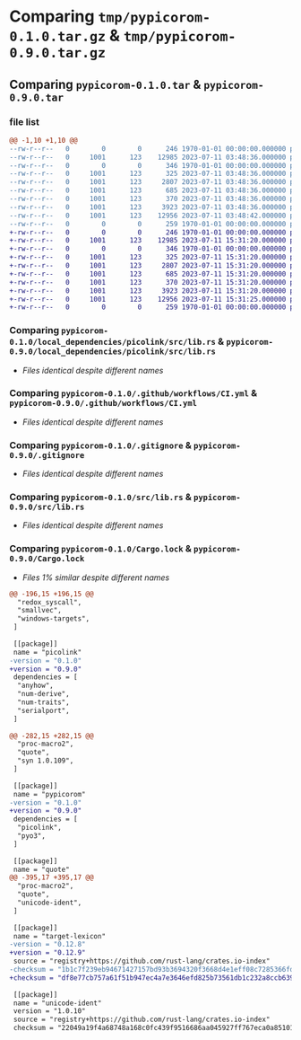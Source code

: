 # Comparing `tmp/pypicorom-0.1.0.tar.gz` & `tmp/pypicorom-0.9.0.tar.gz`

## Comparing `pypicorom-0.1.0.tar` & `pypicorom-0.9.0.tar`

### file list

```diff
@@ -1,10 +1,10 @@
--rw-r--r--   0        0        0      246 1970-01-01 00:00:00.000000 pypicorom-0.1.0/local_dependencies/picolink/Cargo.toml
--rw-r--r--   0     1001      123    12985 2023-07-11 03:48:36.000000 pypicorom-0.1.0/local_dependencies/picolink/src/lib.rs
--rw-r--r--   0        0        0      346 1970-01-01 00:00:00.000000 pypicorom-0.1.0/Cargo.toml
--rw-r--r--   0     1001      123      325 2023-07-11 03:48:36.000000 pypicorom-0.1.0/.env/pyvenv.cfg
--rw-r--r--   0     1001      123     2807 2023-07-11 03:48:36.000000 pypicorom-0.1.0/.github/workflows/CI.yml
--rw-r--r--   0     1001      123      685 2023-07-11 03:48:36.000000 pypicorom-0.1.0/.gitignore
--rw-r--r--   0     1001      123      370 2023-07-11 03:48:36.000000 pypicorom-0.1.0/pyproject.toml
--rw-r--r--   0     1001      123     3923 2023-07-11 03:48:36.000000 pypicorom-0.1.0/src/lib.rs
--rw-r--r--   0     1001      123    12956 2023-07-11 03:48:42.000000 pypicorom-0.1.0/Cargo.lock
--rw-r--r--   0        0        0      259 1970-01-01 00:00:00.000000 pypicorom-0.1.0/PKG-INFO
+-rw-r--r--   0        0        0      246 1970-01-01 00:00:00.000000 pypicorom-0.9.0/local_dependencies/picolink/Cargo.toml
+-rw-r--r--   0     1001      123    12985 2023-07-11 15:31:20.000000 pypicorom-0.9.0/local_dependencies/picolink/src/lib.rs
+-rw-r--r--   0        0        0      346 1970-01-01 00:00:00.000000 pypicorom-0.9.0/Cargo.toml
+-rw-r--r--   0     1001      123      325 2023-07-11 15:31:20.000000 pypicorom-0.9.0/.env/pyvenv.cfg
+-rw-r--r--   0     1001      123     2807 2023-07-11 15:31:20.000000 pypicorom-0.9.0/.github/workflows/CI.yml
+-rw-r--r--   0     1001      123      685 2023-07-11 15:31:20.000000 pypicorom-0.9.0/.gitignore
+-rw-r--r--   0     1001      123      370 2023-07-11 15:31:20.000000 pypicorom-0.9.0/pyproject.toml
+-rw-r--r--   0     1001      123     3923 2023-07-11 15:31:20.000000 pypicorom-0.9.0/src/lib.rs
+-rw-r--r--   0     1001      123    12956 2023-07-11 15:31:25.000000 pypicorom-0.9.0/Cargo.lock
+-rw-r--r--   0        0        0      259 1970-01-01 00:00:00.000000 pypicorom-0.9.0/PKG-INFO
```

### Comparing `pypicorom-0.1.0/local_dependencies/picolink/src/lib.rs` & `pypicorom-0.9.0/local_dependencies/picolink/src/lib.rs`

 * *Files identical despite different names*

### Comparing `pypicorom-0.1.0/.github/workflows/CI.yml` & `pypicorom-0.9.0/.github/workflows/CI.yml`

 * *Files identical despite different names*

### Comparing `pypicorom-0.1.0/.gitignore` & `pypicorom-0.9.0/.gitignore`

 * *Files identical despite different names*

### Comparing `pypicorom-0.1.0/src/lib.rs` & `pypicorom-0.9.0/src/lib.rs`

 * *Files identical despite different names*

### Comparing `pypicorom-0.1.0/Cargo.lock` & `pypicorom-0.9.0/Cargo.lock`

 * *Files 1% similar despite different names*

```diff
@@ -196,15 +196,15 @@
  "redox_syscall",
  "smallvec",
  "windows-targets",
 ]
 
 [[package]]
 name = "picolink"
-version = "0.1.0"
+version = "0.9.0"
 dependencies = [
  "anyhow",
  "num-derive",
  "num-traits",
  "serialport",
 ]
 
@@ -282,15 +282,15 @@
  "proc-macro2",
  "quote",
  "syn 1.0.109",
 ]
 
 [[package]]
 name = "pypicorom"
-version = "0.1.0"
+version = "0.9.0"
 dependencies = [
  "picolink",
  "pyo3",
 ]
 
 [[package]]
 name = "quote"
@@ -395,17 +395,17 @@
  "proc-macro2",
  "quote",
  "unicode-ident",
 ]
 
 [[package]]
 name = "target-lexicon"
-version = "0.12.8"
+version = "0.12.9"
 source = "registry+https://github.com/rust-lang/crates.io-index"
-checksum = "1b1c7f239eb94671427157bd93b3694320f3668d4e1eff08c7285366fd777fac"
+checksum = "df8e77cb757a61f51b947ec4a7e3646efd825b73561db1c232a8ccb639e611a0"
 
 [[package]]
 name = "unicode-ident"
 version = "1.0.10"
 source = "registry+https://github.com/rust-lang/crates.io-index"
 checksum = "22049a19f4a68748a168c0fc439f9516686aa045927ff767eca0a85101fb6e73"
```

